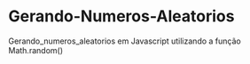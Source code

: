# Gerando-Numeros-Aleatorios
Gerando_numeros_aleatorios em Javascript utilizando a função Math.random()
